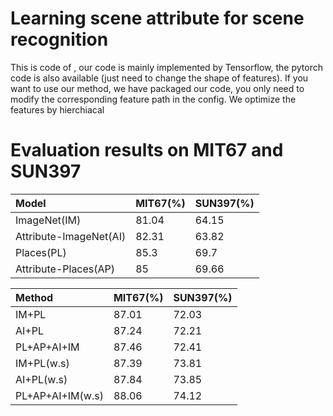# Learning scene attribute for scene recognition
This is code of <Learning scene attribute for scene recognition>, our code is mainly implemented by Tensorflow, the pytorch code is also available (just need to change the shape of features). If you want to use our method, we have packaged our code, you only need to modify the corresponding feature path in the config. We optimize the features by hierchiacal 

# Evaluation results on MIT67 and SUN397
|Model|MIT67(%)|SUN397(%)|
|:---|:---|:---|
|ImageNet(IM)|81.04|64.15|
|Attribute-ImageNet(AI)|82.31|63.82|
|Places(PL)|85.3|69.7|
|Attribute-Places(AP)|85|69.66|

|Method|MIT67(%)|SUN397(%)|
|:---|:---|:---|
|IM+PL|87.01|72.03|
|AI+PL|87.24|72.21|
|PL+AP+AI+IM|87.46|72.41|
|IM+PL(w.s)|87.39|73.81|
|AI+PL(w.s)|87.84|73.85|
|PL+AP+AI+IM(w.s)|88.06|74.12|
